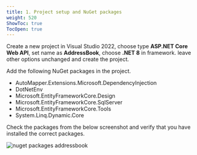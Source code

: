 ```yaml
---
title: 1. Project setup and NuGet packages
weight: 520
ShowToc: true
TocOpen: true
---
```


Create a new project in Visual Studio 2022, choose type **ASP.NET Core Web API**, set name as **AddressBook**, choose **.NET 8** in framework. leave other options unchanged and create the project.

Add the following NuGet packages in the project.

- AutoMapper.Extensions.Microsoft.DependencyInjection
- DotNetEnv
- Microsoft.EntityFrameworkCore.Design
- Microsoft.EntityFrameworkCore.SqlServer
- Microsoft.EntityFrameworkCore.Tools
- System.Linq.Dynamic.Core

Check the packages from the below screenshot and verify that you have installed the correct packages.

![nuget packages addressbook](/images/blog/nuget-packages-addressbook.jpg "nuget packages addressbook")
